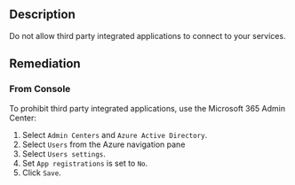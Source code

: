 ## Description

Do not allow third party integrated applications to connect to your services.

## Remediation

### From Console

To prohibit third party integrated applications, use the Microsoft 365 Admin Center:

1. Select `Admin Centers` and `Azure Active Directory`.
2. Select `Users` from the Azure navigation pane
3. Select `Users settings`.
4. Set `App registrations` is set to `No`.
5. Click `Save`.
